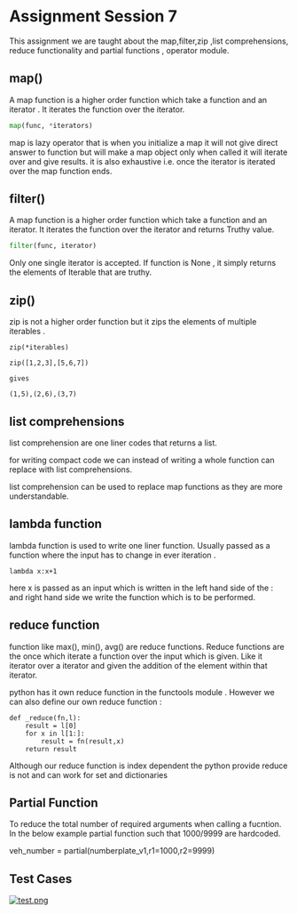 # Assignment Session 7

This assignment we are taught about the map,filter,zip ,list comprehensions, reduce functionality and partial functions , operator module.

## map()

A map function is a higher order function which take a function and an iterator . It iterates the function over the iterator.

```python
map(func, *iterators)
```

map is lazy operator that is when you initialize a map it will not give direct answer to function but will make a map object only when called it will iterate over and give results. it is also exhaustive i.e. once the iterator is iterated over the map function ends. 



## filter()

A map function is a higher order function which take a function and an iterator. It iterates the function over the iterator and returns Truthy value.

```python
filter(func, iterator)
```

Only one single iterator is accepted. If function is None  , it simply returns the elements of Iterable that are truthy.

  

## zip()

zip is not a higher order function but it zips the elements of multiple iterables .

```
zip(*iterables)
```

```
zip([1,2,3],[5,6,7])

gives

(1,5),(2,6),(3,7)
```



## list comprehensions

list comprehension are one liner codes that returns a list.

for writing compact code we can instead of writing a whole function can replace with list comprehensions. 

list comprehension can be used to replace map functions as they are more understandable.



## lambda function

lambda function is used to write one liner function. Usually passed as a function where the input has to change in ever iteration .

```
lambda x:x+1
```

here x is passed as an input which is written in the left hand side of the : and right hand side we write the function which is to be performed.



## reduce function 

function like max(), min(), avg() are reduce functions. Reduce functions are the once which iterate a function over the input which is given. Like it iterator over a iterator and given the addition of the element within that iterator.

python has it own reduce function in the functools module . However we can also define our own reduce function :

```
def _reduce(fn,l):
	result = l[0]
	for x in l[1:]:
		result = fn(result,x)
	return result
```

Although our reduce function is index dependent the python provide reduce is not and can work for set and dictionaries



## Partial Function

To reduce the total number of required arguments when calling a fucntion. In the below example partial function such that 1000/9999 are hardcoded.

veh_number = partial(numberplate_v1,r1=1000,r2=9999)

## Test Cases

[![test.png](https://i.postimg.cc/zG38xmC8/test.png)](https://postimg.cc/v4RJmN2N)
